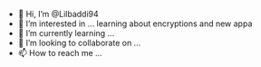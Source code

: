 - 👋 Hi, I’m @Lilbaddi94
- 👀 I’m interested in ... learning about encryptions and new appa
- 🌱 I’m currently learning ...
- 💞️ I’m looking to collaborate on ...
- 📫 How to reach me ...

<!---
Lilbaddi94/Lilbaddi94 is a ✨ special ✨ repository because its `README.md` (this file) appears on your GitHub profile.
You can click the Preview link to take a look at your changes.
--->
